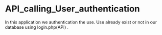 # API_calling_User_authentication

In this application we authentication the use.
Use already exist or not in our database using login.php(API) .
